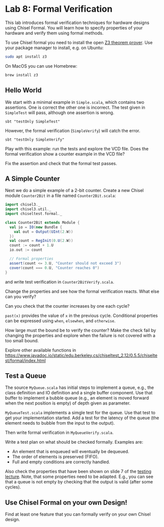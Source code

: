 # Lab 8: Formal Verification

This lab introduces formal verification techniques for hardware designs using Chisel Formal.
You will learn how to specify properties of your hardware and verify them using formal methods.

To use Chisel formal you need to install the open [Z3 theorem prover](https://github.com/Z3Prover/z3). Use your package manager to install, e.g. on Ubuntu:

```bash
sudo apt install z3
```
On MacOS you can use Homebrew:

```bash
brew install z3
```

## Hello World

We start with a minimal example in `Simple.scala`, which contains two assertions.
One is correct the other one is incorrect. The test given in `SimpleTest` will pass, although one assertion is wrong.

```
sbt "testOnly SimpleTest"
```

However, the formal verification (`SimpleVerify`) will catch the error.

```
sbt "testOnly SimpleVerify"
```

Play with this example: run the tests and explore the VCD file.
Does the formal verification show a counter example in the VCD file?

Fix the assertion and check that the formal test passes.


## A Simple Counter

Next we do a simple example of a 2-bit counter. Create a new Chisel module `Counter2Bit` in a file named `Counter2Bit.scala`:

```scala
import chisel3._
import chisel3.util._
import chiseltest.formal._

class Counter2Bit extends Module {
  val io = IO(new Bundle {
    val out = Output(UInt(2.W))
  })
  val count = RegInit(0.U(2.W))
  count := count + 1.U
  io.out := count

  // Formal properties
  assert(count <= 3.U, "Counter should not exceed 3")
  cover(count === 0.U, "Counter reaches 0")
}
```
and write test verification in `Counter2BitVerify.scala`.

Change the properties and see how the formal verification reacts.
What else can you verify?

Can you check that the counter increases by one each cycle?

`past(x)` provides the value of `x` in the previous cycle.
Conditional properties can be expressed using `when`, `elsewhen`, and `otherwise`.

How large must the bound be to verify the counter?
Make the check fail by changing the properties and explore when the failure is not covered with a too small bound.

Explore other available functions in https://www.javadoc.io/static/edu.berkeley.cs/chiseltest_2.12/0.5.5/chiseltest/formal/index.html

## Test a Queue

The source `MyQueue.scala` has initial steps to implement a queue, e.g.,
the class definition and IO definition and a single buffer component.
Use that buffer to implement a bubble queue (e.g., an element is moved forward
when the next position is empty) of depth given as parameter.

`MyQueueTest.scala` implements a simgle test for the queue.
Use that test to get your implementation started.
Add a test for the latency of the queue (the element needs to bubble
from the input to the output).

Then write formal verification in `MyQueueVerify.scala`.

Write a test plan on what should be checked formally.
Examples are:

- An element that is enqueued will eventually be dequeued.
- The order of elements is preserved (FIFO).
- Full and empty conditions are correctly handled.

Also check the properties that have been shown on slide 7 of
the [testing lecture](../06_testing_and_ci.pdf). Note, that some properties need to be adapted.
E.g., you can see that a queue is not empty by checking that the output is valid (after some cycles).

## Use Chisel Formal on your own Design!

Find at least one feature that you can formally verify on your own Chisel design.